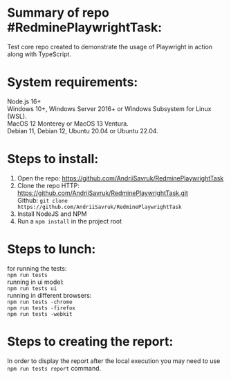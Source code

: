 # Summary of repo #RedminePlaywrightTask:

Test core repo created to demonstrate the usage of Playwright in action along with TypeScript.

# System requirements:

Node.js 16+  
Windows 10+, Windows Server 2016+ or Windows Subsystem for Linux (WSL).  
MacOS 12 Monterey or MacOS 13 Ventura.  
Debian 11, Debian 12, Ubuntu 20.04 or Ubuntu 22.04.  

# Steps to install:

1. Open the repo: https://github.com/AndriiSavruk/RedminePlaywrightTask
2. Clone the repo
HTTP: https://github.com/AndriiSavruk/RedminePlaywrightTask.git   
Github: ```git clone https://github.com/AndriiSavruk/RedminePlaywrightTask```
3. Install NodeJS and NPM
4. Run a ``` npm install ``` in the project root

# Steps to lunch:

for running the tests:  
```npm run tests```  
running in ui model:  
```npm run tests ui```  
running in different browsers:  
```npm run tests -chrome```  
```npm run tests -firefox```  
```npm run tests -webkit```  

# Steps to creating the report:

In order to display the report after the local execution you may need to use ```npm run tests report``` command.